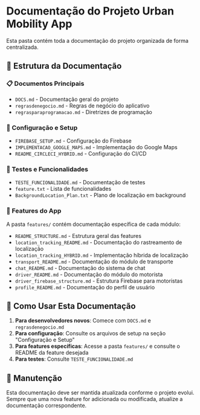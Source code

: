 # Documentação do Projeto Urban Mobility App

Esta pasta contém toda a documentação do projeto organizada de forma centralizada.

## 📁 Estrutura da Documentação

### 📋 Documentos Principais
- `DOCS.md` - Documentação geral do projeto
- `regrasdenegocio.md` - Regras de negócio do aplicativo
- `regrasparaprogramacao.md` - Diretrizes de programação

### 🔧 Configuração e Setup
- `FIREBASE_SETUP.md` - Configuração do Firebase
- `IMPLEMENTACAO_GOOGLE_MAPS.md` - Implementação do Google Maps
- `README_CIRCLECI_HYBRID.md` - Configuração do CI/CD

### 🧪 Testes e Funcionalidades
- `TESTE_FUNCIONALIDADE.md` - Documentação de testes
- `feature.txt` - Lista de funcionalidades
- `BackgroundLocation_Plan.txt` - Plano de localização em background

### 📱 Features do App
A pasta `features/` contém documentação específica de cada módulo:
- `README_STRUCTURE.md` - Estrutura geral das features
- `location_tracking_README.md` - Documentação do rastreamento de localização
- `location_tracking_HYBRID.md` - Implementação híbrida de localização
- `transport_README.md` - Documentação do módulo de transporte
- `chat_README.md` - Documentação do sistema de chat
- `driver_README.md` - Documentação do módulo do motorista
- `driver_firebase_structure.md` - Estrutura Firebase para motoristas
- `profile_README.md` - Documentação do perfil de usuário

## 🚀 Como Usar Esta Documentação

1. **Para desenvolvedores novos**: Comece com `DOCS.md` e `regrasdenegocio.md`
2. **Para configuração**: Consulte os arquivos de setup na seção "Configuração e Setup"
3. **Para features específicas**: Acesse a pasta `features/` e consulte o README da feature desejada
4. **Para testes**: Consulte `TESTE_FUNCIONALIDADE.md`

## 📝 Manutenção

Esta documentação deve ser mantida atualizada conforme o projeto evolui. Sempre que uma nova feature for adicionada ou modificada, atualize a documentação correspondente.
